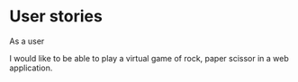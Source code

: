 # User stories

As a user

I would like to be able to play a virtual game of rock, paper scissor in a web application.

